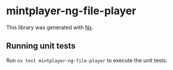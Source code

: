 # mintplayer-ng-file-player

This library was generated with [Nx](https://nx.dev).

## Running unit tests

Run `nx test mintplayer-ng-file-player` to execute the unit tests.
